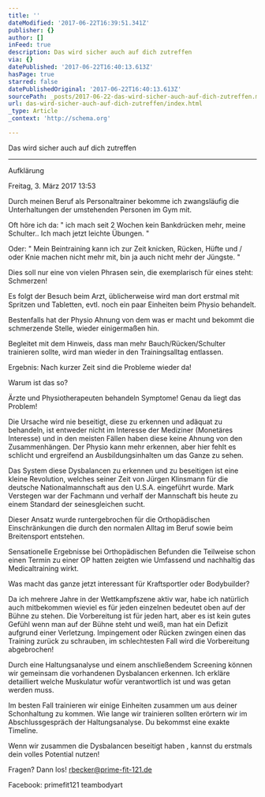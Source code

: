 ```yaml
---
title: ''
dateModified: '2017-06-22T16:39:51.341Z'
publisher: {}
author: []
inFeed: true
description: Das wird sicher auch auf dich zutreffen
via: {}
datePublished: '2017-06-22T16:40:13.613Z'
hasPage: true
starred: false
datePublishedOriginal: '2017-06-22T16:40:13.613Z'
sourcePath: _posts/2017-06-22-das-wird-sicher-auch-auf-dich-zutreffen.md
url: das-wird-sicher-auch-auf-dich-zutreffen/index.html
_type: Article
_context: 'http://schema.org'

---
```

Das wird sicher auch auf dich zutreffen

---

Aufklärung

Freitag, 3\. März 2017 13:53

Durch meinen Beruf als Personaltrainer bekomme ich zwangsläufig die Unterhaltungen der umstehenden Personen im Gym mit.

Oft höre ich da: " ich mach seit 2 Wochen kein Bankdrücken mehr, meine Schulter.. Ich mach jetzt leichte Übungen. "

Oder: " Mein Beintraining kann ich zur Zeit knicken, Rücken, Hüfte und / oder Knie machen nicht mehr mit, bin ja auch nicht mehr der Jüngste. "

Dies soll nur eine von vielen Phrasen sein, die exemplarisch für eines steht: Schmerzen!

Es folgt der Besuch beim Arzt, üblicherweise wird man dort erstmal mit Spritzen und Tabletten, evtl. noch ein paar Einheiten beim Physio behandelt.

Bestenfalls hat der Physio Ahnung von dem was er macht und bekommt die schmerzende Stelle, wieder einigermaßen hin.

Begleitet mit dem Hinweis, dass man mehr Bauch/Rücken/Schulter trainieren sollte, wird man wieder in den Trainingsalltag entlassen.

Ergebnis: Nach kurzer Zeit sind die Probleme wieder da!

Warum ist das so?

Ärzte und Physiotherapeuten behandeln Symptome! Genau da liegt das Problem!

Die Ursache wird nie beseitigt, diese zu erkennen und adäquat zu behandeln, ist entweder nicht im Interesse der Mediziner (Monetäres Interesse) und in den meisten Fällen haben diese keine Ahnung von den Zusammenhängen. Der Physio kann mehr erkennen, aber hier fehlt es schlicht und ergreifend an Ausbildungsinhalten um das Ganze zu sehen.

Das System diese Dysbalancen zu erkennen und zu beseitigen ist eine kleine Revolution, welches seiner Zeit von Jürgen Klinsmann für die deutsche Nationalmannschaft aus den U.S.A. eingeführt wurde. Mark Verstegen war der Fachmann und verhalf der Mannschaft bis heute zu einem Standard der seinesgleichen sucht.

Dieser Ansatz wurde runtergebrochen für die Orthopädischen Einschränkungen die durch den normalen Alltag im Beruf sowie beim Breitensport entstehen.

Sensationelle Ergebnisse bei Orthopädischen Befunden die Teilweise schon einen Termin zu einer OP hatten zeigten wie Umfassend und nachhaltig das Medicaltraining wirkt.

Was macht das ganze jetzt interessant für Kraftsportler oder Bodybuilder?

Da ich mehrere Jahre in der Wettkampfszene aktiv war, habe ich natürlich auch mitbekommen wieviel es für jeden einzelnen bedeutet oben auf der Bühne zu stehen. Die Vorbereitung ist für jeden hart, aber es ist kein gutes Gefühl wenn man auf der Bühne steht und weiß, man hat ein Defizit aufgrund einer Verletzung. Impingement oder Rücken zwingen einen das Training zurück zu schrauben, im schlechtesten Fall wird die Vorbereitung abgebrochen!

Durch eine Haltungsanalyse und einem anschließendem Screening können wir gemeinsam die vorhandenen Dysbalancen erkennen. Ich erkläre detailliert welche Muskulatur wofür verantwortlich ist und was getan werden muss.

Im besten Fall trainieren wir einige Einheiten zusammen um aus deiner Schonhaltung zu kommen. Wie lange wir trainieren sollten erörtern wir im Abschlussgespräch der Haltungsanalyse. Du bekommst eine exakte Timeline.

Wenn wir zusammen die Dysbalancen beseitigt haben , kannst du erstmals dein volles Potential nutzen!

Fragen? Dann los! rbecker@prime-fit-121.de

Facebook: primefit121 teambodyart
